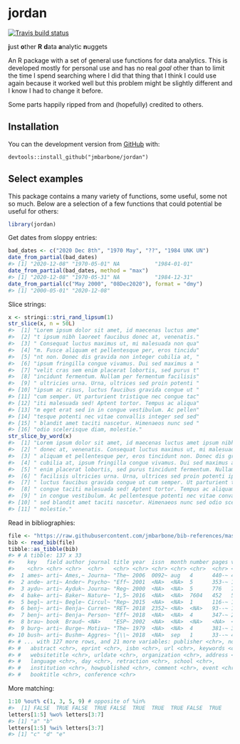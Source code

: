 
<!-- README.md is generated from README.Rmd. Please edit that file -->

# jordan

<!-- badges: start -->

[![Travis build
status](https://travis-ci.com/jmbarbone/jordan.svg?branch=master)](https://travis-ci.com/jmbarbone/jordan)
<!-- badges: end -->

**j**ust **o**ther **R** **d**ata **a**nalytic **n**uggets

An R package with a set of general use functions for data analytics.
This is developed mostly for personal use and has no real *goal* other
than to limit the time I spend searching where I did that thing that I
think I could use again because it worked well but this problem might be
slightly different and I know I had to change it before.

Some parts happily ripped from and (hopefully) credited to others.

## Installation

You can the development version from
[GitHub](https://github.com/jmbarbone/jordan) with:

    devtools::install_github("jmbarbone/jordan")

## Select examples

This package contains a many variety of functions, some useful, some not
so much. Below are a selection of a few functions that could potential
be useful for others:

``` r
library(jordan)
```

Get dates from sloppy entries:

``` r
bad_dates <- c("2020 Dec 8th", "1970 May", "??", "1984 UNK UN")
date_from_partial(bad_dates)
#> [1] "2020-12-08" "1970-05-01" NA           "1984-01-01"
date_from_partial(bad_dates, method = "max")
#> [1] "2020-12-08" "1970-05-31" NA           "1984-12-31"
date_from_partial(c("May 2000", "08Dec2020"), format = "dmy")
#> [1] "2000-05-01" "2020-12-08"
```

Slice strings:

``` r
x <- stringi::stri_rand_lipsum(1)
str_slice(x, n = 50L)
#>  [1] "Lorem ipsum dolor sit amet, id maecenas luctus ame"
#>  [2] "t ipsum nibh laoreet faucibus donec at, venenatis."
#>  [3] " Consequat luctus maximus ut, mi malesuada non qua"
#>  [4] "m. Fusce aliquam et pellentesque per, eros tincidu"
#>  [5] "nt non. Donec dis gravida non integer cubilia at, "
#>  [6] "ipsum fringilla congue vivamus. Dui sed maximus a "
#>  [7] "velit cras sem enim placerat lobortis, sed purus t"
#>  [8] "incidunt fermentum. Nullam per fermentum facilisis"
#>  [9] " ultricies urna. Urna, ultrices sed proin potenti "
#> [10] "ipsum ac risus, luctus faucibus gravida congue ut "
#> [11] "cum semper. Ut parturient tristique nec congue tac"
#> [12] "iti malesuada sed! Aptent tortor. Tempus ac aliqua"
#> [13] "m eget erat sed in in congue vestibulum. Ac pellen"
#> [14] "tesque potenti nec vitae convallis integer sed sed"
#> [15] " blandit amet taciti nascetur. Himenaeos nunc sed "
#> [16] "odio scelerisque diam, molestie."
str_slice_by_word(x)
#>  [1] "Lorem ipsum dolor sit amet, id maecenas luctus amet ipsum nibh laoreet faucibus"
#>  [2] " donec at, venenatis. Consequat luctus maximus ut, mi malesuada non quam. Fusce"
#>  [3] " aliquam et pellentesque per, eros tincidunt non. Donec dis gravida non integer"
#>  [4] " cubilia at, ipsum fringilla congue vivamus. Dui sed maximus a velit cras sem"  
#>  [5] " enim placerat lobortis, sed purus tincidunt fermentum. Nullam per fermentum"   
#>  [6] " facilisis ultricies urna. Urna, ultrices sed proin potenti ipsum ac risus,"    
#>  [7] " luctus faucibus gravida congue ut cum semper. Ut parturient tristique nec"     
#>  [8] " congue taciti malesuada sed! Aptent tortor. Tempus ac aliquam eget erat sed in"
#>  [9] " in congue vestibulum. Ac pellentesque potenti nec vitae convallis integer sed" 
#> [10] " sed blandit amet taciti nascetur. Himenaeos nunc sed odio scelerisque diam,"   
#> [11] " molestie."
```

Read in bibliographies:

``` r
file <- "https://raw.githubusercontent.com/jmbarbone/bib-references/master/references.bib"
bib <- read_bib(file)
tibble::as_tibble(bib)
#> # A tibble: 137 x 33
#>    key   field author journal title year  issn  month number pages volume doi  
#>    <chr> <chr> <chr>  <chr>   <chr> <chr> <chr> <chr> <chr>  <chr> <chr>  <chr>
#>  1 ames~ arti~ Ames,~ Journa~ "The~ 2006  0092~ aug   4      440-~ 40     10.1~
#>  2 ande~ arti~ Ander~ Psycho~ "Eff~ 2001  <NA>  <NA>  5      353-~ 12     10.1~
#>  3 aydu~ arti~ Ayduk~ Journa~ "Reg~ 2000  <NA>  <NA>  5      776   79     10.1~
#>  4 bake~ arti~ Baker~ Nature~ "1,5~ 2016  <NA>  <NA>  7604   452   533    10.1~
#>  5 begl~ arti~ Begle~ Circul~ "Rep~ 2015  <NA>  <NA>  1      116-~ 116    10.1~
#>  6 benj~ arti~ Benja~ Curren~ "RET~ 2018  2352~ <NA>  <NA>   93--~ 19     10.1~
#>  7 benj~ arti~ Benja~ Person~ "Eff~ 2018  <NA>  <NA>  4      347-~ 22     10.1~
#>  8 brau~ book  Braud~ <NA>    "ESP~ 2002  <NA>  <NA>  <NA>   <NA>  <NA>   <NA> 
#>  9 burg~ arti~ Burge~ Motiva~ "The~ 1979  <NA>  <NA>  4      381-~ 3      10.1~
#> 10 bush~ arti~ Bushm~ Aggres~ "{\\~ 2018  <NA>  sep   1      33--~ 45     10.1~
#> # ... with 127 more rows, and 21 more variables: publisher <chr>, note <chr>,
#> #   abstract <chr>, eprint <chr>, isbn <chr>, url <chr>, keywords <chr>,
#> #   websitetitle <chr>, urldate <chr>, organization <chr>, address <chr>,
#> #   language <chr>, day <chr>, retraction <chr>, school <chr>,
#> #   institution <chr>, howpublished <chr>, comment <chr>, event <chr>,
#> #   booktitle <chr>, conference <chr>
```

More matching:

``` r
1:10 %out% c(1, 3, 5, 9) # opposite of %in% 
#>  [1] FALSE  TRUE FALSE  TRUE FALSE  TRUE  TRUE  TRUE FALSE  TRUE
letters[1:5] %wo% letters[3:7]
#> [1] "a" "b"
letters[1:5] %wi% letters[3:7]
#> [1] "c" "d" "e"
```
